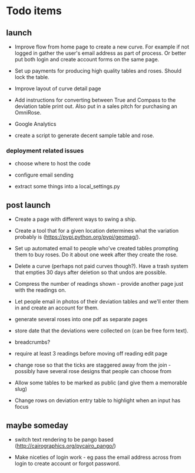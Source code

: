 # Todo items

## launch

* Improve flow from home page to create a new curve. For example if not logged in gather the user's email address as part of process. Or better put both login and create account forms on the same page.

* Set up payments for producing high quality tables and roses. Should lock the table.

* Improve layout of curve detail page

* Add instructions for converting between True and Compass to the deviation table print out. Also put in a sales pitch for purchasing an OmniRose.

* Google Analytics

* create a script to generate decent sample table and rose.

### deployment related issues

* choose where to host the code

* configure email sending

* extract some things into a local_settings.py


## post launch

* Create a page with different ways to swing a ship.

* Create a tool that for a given location determines what the variation probably is (https://pypi.python.org/pypi/geomag/).

* Set up automated email to people who've created tables prompting them to buy roses. Do it about one week after they create the rose.

* Delete a curve (perhaps not paid curves though?). Have a trash system that empties 30 days after deletion so that undos are possible.

* Compress the number of readings shown - provide another page just with the readings on.

* Let people email in photos of their deviation tables and we'll enter them in and create an account for them.

* generate several roses into one pdf as separate pages

* store date that the deviations were collected on (can be free form text).

* breadcrumbs?

* require at least 3 readings before moving off reading edit page

* change rose so that the ticks are staggered away from the join - possibly have several rose designs that people can choose from

* Allow some tables to be marked as public (and give them a memorable slug)

* Change rows on deviation entry table to highlight when an input has focus

## maybe someday

* switch text rendering to be pango based (http://cairographics.org/pycairo_pango/)

* Make niceties of login work - eg pass the email address across from login to create account or forgot password.

